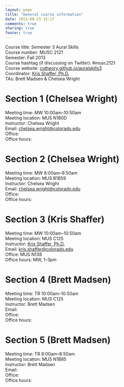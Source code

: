 ```yaml
---
layout: page
title: "General course information"
date: 2013-08-23 15:17
comments: true
sharing: true
footer: true
---
```


Course title: Semester 3 Aural Skills  
Course number: MUSC 2121  
Semester: Fall 2013  
Course hashtag (if discussing on Twitter): #musc2121  
Course website: [cutheory.github.io/auralskills3](http://cutheory.github.io/auralskills3/)  
Coordinator: [Kris Shaffer, Ph.D.](http://twitter.com/krisshaffer)  
TAs: Brett Madsen & Chelsea Wright


# Section 1 (Chelsea Wright) #

Meeting time: MW 10:00am–10:50am  
Meeting location: MUS N180D  
Instructor: Chelsea Wright  
Email: [chelsea.wright@colorado.edu](mailto:chelsea.wright@colorado.edu)  
Office:   
Office hours:   

# Section 2 (Chelsea Wright) #

Meeting time: MW 8:00am–8:50am  
Meeting location: MUS B1B59  
Instructor: Chelsea Wright  
Email: [chelsea.wright@colorado.edu](mailto:chelsea.wright@colorado.edu)  
Office:   
Office hours:   

# Section 3 (Kris Shaffer) #

Meeting time: MW 10:00am–10:50am  
Meeting location: MUS C125  
Instructor: [Kris Shaffer, Ph.D.](http://twitter.com/krisshaffer)  
Email: [kris.shaffer@colorado.edu](mailto:kris.shaffer@colorado.edu)  
Office: MUS N138  
Office hours: MW, 1–3pm  

# Section 4 (Brett Madsen) #

Meeting time: TR 10:00am–10:50am  
Meeting location: MUS C125  
Instructor: Brett Madsen  
Email:   
Office:   
Office hours:   

# Section 5 (Brett Madsen) #

Meeting time: TR 8:00am–8:50am  
Meeting location: MUS N1B85  
Instructor: Brett Madsen  
Email:   
Office:   
Office hours:   
